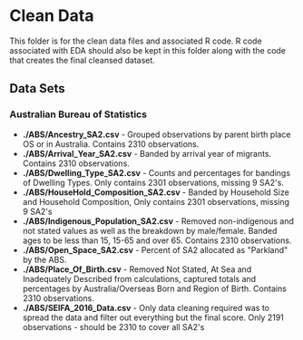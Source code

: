 # Clean Data
This folder is for the clean data files and associated R code. R code associated with EDA should also be kept in this folder along with the code that creates the final cleansed dataset.  

## Data Sets
### Australian Bureau of Statistics
* **./ABS/Ancestry_SA2.csv** - Grouped observations by parent birth place OS or in Australia. Contains 2310 observations.
* **./ABS/Arrival_Year_SA2.csv** - Banded by arrival year of migrants. Contains 2310 observations. 
* **./ABS/Dwelling_Type_SA2.csv** - Counts and percentages for bandings of Dwelling Types. Only contains 2301 observations, missing 9 SA2's.
* **./ABS/HouseHold_Composition_SA2.csv** - Banded by Household Size and Household Composition, Only contains 2301 observations, missing 9 SA2's
* **./ABS/Indigenous_Population_SA2.csv** - Removed non-indigenous and not stated values as well as the breakdown by male/female. Banded ages to be less than 15, 15-65 and over 65. Contains 2310 observations.
* **./ABS/Open_Space_SA2.csv** - Percent of SA2 allocated as "Parkland" by the ABS.
* **./ABS/Place_Of_Birth.csv** - Removed Not Stated, At Sea and Inadequately Described from calculations, captured totals and percentages by Australia/Overseas Born and Region of Birth. Contains 2310 observations.
* **./ABS/SEIFA_2016_Data.csv** - Only data cleaning required was to spread the data and filter out everything but the final score. Only 2191 observations - should be 2310 to cover all SA2's
